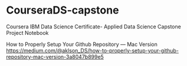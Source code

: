 # CourseraDS-capstone
Coursera IBM Data Science Certificate- Applied Data Science Capstone Project Notebook

How to Properly Setup Your Github Repository — Mac Version
https://medium.com/@aklson_DS/how-to-properly-setup-your-github-repository-mac-version-3a8047b899e5
